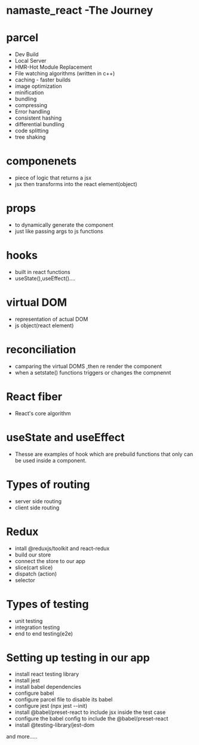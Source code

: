 # namaste_react -The Journey


# parcel
- Dev Build
- Local Server
- HMR-Hot Module Replacement
- File watching algorithms (written in c++)
- caching - faster builds
- image optimization
- minification
- bundling
- compressing
- Error handling
- consistent hashing
- differential bundling
- code splitting
- tree shaking

# componenets
- piece of logic that returns a jsx 
- jsx then transforms into the react element(object)

# props
- to dynamically generate the component
- just like passing args to js functions

# hooks
- built in react functions
- useState(),useEffect()....

# virtual DOM
- representation of actual DOM
- js object(react element)

# reconciliation
- camparing the virtual DOMS ,then re render the component 
- when a setstate() functions triggers or changes the compnennt

# React fiber
- React's core algorithm

# useState and useEffect
- Thesse are examples of hook which are prebuild functions that only can be used inside a component.

# Types of routing
- server side routing 
- client side routing


# Redux
- intall @reduxjs/toolkit and react-redux
- build our store
- connect the store to our app
- slice(cart slice)
- dispatch (action)
- selector

# Types of testing
- unit testing
- integration testing
- end to end testing(e2e)

# Setting up testing in our app
- install react testing library
- install jest
- install babel dependencies
- configure babel
- configure parcel file to disable its babel
- configure jest (npx jest --init)
- install @babel/preset-react to include jsx inside the test case
- configure the babel config to include the  @babel/preset-react
- install @testing-library/jest-dom


and more.....
